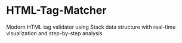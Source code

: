 # HTML-Tag-Matcher
Modern HTML tag validator using Stack data structure with real-time visualization and step-by-step analysis.
